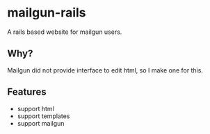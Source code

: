 mailgun-rails
=============

A rails based website for mailgun users.

Why?
----
Mailgun did not provide interface to edit html, so I make one for this.

Features
----
- support html
- support templates
- support mailgun